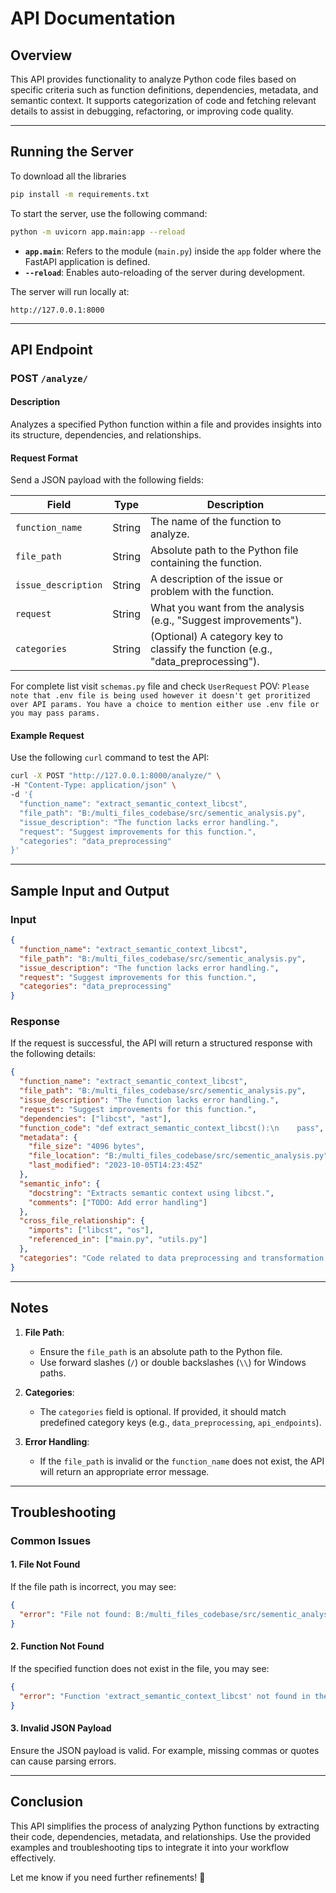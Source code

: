 # API Documentation

## Overview
This API provides functionality to analyze Python code files based on specific criteria such as function definitions, dependencies, metadata, and semantic context. It supports categorization of code and fetching relevant details to assist in debugging, refactoring, or improving code quality.

---

## Running the Server

To download all the libraries
```bash
pip install -m requirements.txt
```

To start the server, use the following command:

```bash
python -m uvicorn app.main:app --reload
```

- **`app.main`**: Refers to the module (`main.py`) inside the `app` folder where the FastAPI application is defined.
- **`--reload`**: Enables auto-reloading of the server during development.

The server will run locally at:
```
http://127.0.0.1:8000
```

---

## API Endpoint

### POST `/analyze/`

#### Description
Analyzes a specified Python function within a file and provides insights into its structure, dependencies, and relationships.

#### Request Format
Send a JSON payload with the following fields:

| Field               | Type   | Description                                                                 |
|---------------------|--------|-----------------------------------------------------------------------------|
| `function_name`     | String | The name of the function to analyze.                                       |
| `file_path`         | String | Absolute path to the Python file containing the function.                  |
| `issue_description` | String | A description of the issue or problem with the function.                   |
| `request`           | String | What you want from the analysis (e.g., "Suggest improvements").            |
| `categories`        | String | (Optional) A category key to classify the function (e.g., "data_preprocessing"). |

For complete list visit ```schemas.py``` file and check ```UserRequest```
POV: ```Please note that .env file is being used however it doesn't get proritized over API params. You have a choice to mention either use
.env file or you may pass params.```

#### Example Request

Use the following `curl` command to test the API:

```bash
curl -X POST "http://127.0.0.1:8000/analyze/" \
-H "Content-Type: application/json" \
-d '{
  "function_name": "extract_semantic_context_libcst",
  "file_path": "B:/multi_files_codebase/src/sementic_analysis.py",
  "issue_description": "The function lacks error handling.",
  "request": "Suggest improvements for this function.",
  "categories": "data_preprocessing"
}'
```

---

## Sample Input and Output

### Input

```json
{
  "function_name": "extract_semantic_context_libcst",
  "file_path": "B:/multi_files_codebase/src/sementic_analysis.py",
  "issue_description": "The function lacks error handling.",
  "request": "Suggest improvements for this function.",
  "categories": "data_preprocessing"
}
```

### Response

If the request is successful, the API will return a structured response with the following details:

```json
{
  "function_name": "extract_semantic_context_libcst",
  "file_path": "B:/multi_files_codebase/src/sementic_analysis.py",
  "issue_description": "The function lacks error handling.",
  "request": "Suggest improvements for this function.",
  "dependencies": ["libcst", "ast"],
  "function_code": "def extract_semantic_context_libcst():\n    pass",
  "metadata": {
    "file_size": "4096 bytes",
    "file_location": "B:/multi_files_codebase/src/sementic_analysis.py",
    "last_modified": "2023-10-05T14:23:45Z"
  },
  "semantic_info": {
    "docstring": "Extracts semantic context using libcst.",
    "comments": ["TODO: Add error handling"]
  },
  "cross_file_relationship": {
    "imports": ["libcst", "os"],
    "referenced_in": ["main.py", "utils.py"]
  },
  "categories": "Code related to data preprocessing and transformation."
}
```

---

## Notes

1. **File Path**:
   - Ensure the `file_path` is an absolute path to the Python file.
   - Use forward slashes (`/`) or double backslashes (`\\`) for Windows paths.

2. **Categories**:
   - The `categories` field is optional. If provided, it should match predefined category keys (e.g., `data_preprocessing`, `api_endpoints`).

3. **Error Handling**:
   - If the `file_path` is invalid or the `function_name` does not exist, the API will return an appropriate error message.

---

## Troubleshooting

### Common Issues

#### 1. **File Not Found**
If the file path is incorrect, you may see:
```json
{
  "error": "File not found: B:/multi_files_codebase/src/sementic_analysis.py"
}
```

#### 2. **Function Not Found**
If the specified function does not exist in the file, you may see:
```json
{
  "error": "Function 'extract_semantic_context_libcst' not found in the file."
}
```

#### 3. **Invalid JSON Payload**
Ensure the JSON payload is valid. For example, missing commas or quotes can cause parsing errors.

---

## Conclusion

This API simplifies the process of analyzing Python functions by extracting their code, dependencies, metadata, and relationships. Use the provided examples and troubleshooting tips to integrate it into your workflow effectively.

Let me know if you need further refinements! 🚀